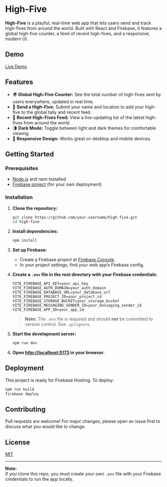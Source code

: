 # High-Five

**High-Five** is a playful, real-time web app that lets users send and track high-fives from around the world. Built with React and Firebase, it features a global high-five counter, a feed of recent high-fives, and a responsive, modern UI.

## Demo

[Live Demo](https://high-five-f3fac.web.app/)

## Features

- 🌍 **Global High-Five Counter:** See the total number of high-fives sent by users everywhere, updated in real time.
- 🙌 **Send a High-Five:** Submit your name and location to add your high-five to the global tally and recent feed.
- 📰 **Recent High-Fives Feed:** View a live-updating list of the latest high-fives from around the world.
- 🌗 **Dark Mode:** Toggle between light and dark themes for comfortable viewing.
- 📱 **Responsive Design:** Works great on desktop and mobile devices.

## Getting Started

### Prerequisites

- [Node.js](https://nodejs.org/) and npm installed
- [Firebase project](https://firebase.google.com/) (for your own deployment)

### Installation

1. **Clone the repository:**
   ```sh
   git clone https://github.com/your-username/high-five.git
   cd high-five
   ```

2. **Install dependencies:**
   ```sh
   npm install
   ```

3. **Set up Firebase:**
   - Create a Firebase project at [Firebase Console](https://console.firebase.google.com/).
   - In your project settings, find your web app’s Firebase config.

4. **Create a `.env` file in the root directory with your Firebase credentials:**
   ```
   VITE_FIREBASE_API_KEY=your_api_key
   VITE_FIREBASE_AUTH_DOMAIN=your_auth_domain
   VITE_FIREBASE_DATABASE_URL=your_database_url
   VITE_FIREBASE_PROJECT_ID=your_project_id
   VITE_FIREBASE_STORAGE_BUCKET=your_storage_bucket
   VITE_FIREBASE_MESSAGING_SENDER_ID=your_messaging_sender_id
   VITE_FIREBASE_APP_ID=your_app_id
   ```
   > **Note:** The `.env` file is required and should **not** be committed to version control. See `.gitignore`.

5. **Start the development server:**
   ```sh
   npm run dev
   ```

6. **Open [http://localhost:5173](http://localhost:5173) in your browser.**

## Deployment

This project is ready for Firebase Hosting. To deploy:

```sh
npm run build
firebase deploy
```

## Contributing

Pull requests are welcome! For major changes, please open an issue first to discuss what you would like to change.

## License

[MIT](LICENSE)

---

**Note:**  
If you clone this repo, you must create your own `.env` file with your Firebase credentials to run the app locally.